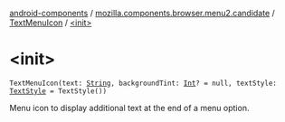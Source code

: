 [android-components](../../index.md) / [mozilla.components.browser.menu2.candidate](../index.md) / [TextMenuIcon](index.md) / [&lt;init&gt;](./-init-.md)

# &lt;init&gt;

`TextMenuIcon(text: `[`String`](https://kotlinlang.org/api/latest/jvm/stdlib/kotlin/-string/index.html)`, backgroundTint: `[`Int`](https://kotlinlang.org/api/latest/jvm/stdlib/kotlin/-int/index.html)`? = null, textStyle: `[`TextStyle`](../-text-style/index.md)` = TextStyle())`

Menu icon to display additional text at the end of a menu option.

